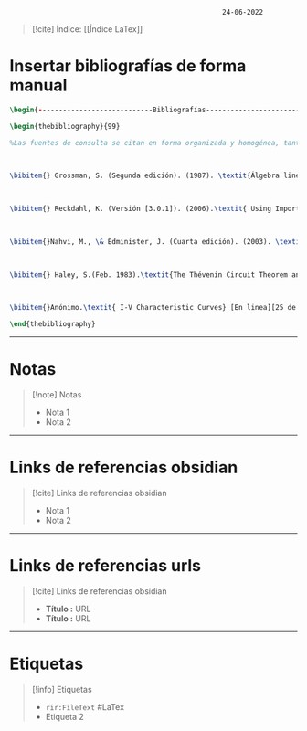 														24-06-2022

>[!cite] Índice: [[Índice LaTex]]

# Insertar bibliografías de forma manual

```Latex
\begin{----------------------------Bibliografías---------------------------------------

\begin{thebibliography}{99}

%Las fuentes de consulta se citan en forma organizada y homogénea, tanto de los libros, de los artículos y, en general, de las obras consultadas, que fueron indispensables indicar o referir en el contenido del trabajo.

  

\bibitem{} Grossman, S. (Segunda edición). (1987). \textit{Álgebra lineal}. México: Grupo Editorial Iberoamericana.

  

\bibitem{} Reckdahl, K. (Versión [3.0.1]). (2006).\textit{ Using Imported Graphics in LATEX and pdfLATEX}.

  

\bibitem{}Nahvi, M., \& Edminister, J. (Cuarta edición). (2003). \textit{Schaum's outline of Theory and problems of electric circuits}. United States of America: McGraw-Hill.

  

\bibitem{} Haley, S.(Feb. 1983).\textit{The Thévenin Circuit Theorem and Its Generalization to Linear Algebraic Systems}. Education, IEEE Transactions on, vol.26, no.1, pp.34-36.

  

\bibitem{}Anónimo.\textit{ I-V Characteristic Curves} [En linea][25 de octubre de 2012]. Disponible en:\\ \url{http://www.electronics-tutorials.ws/blog/i-v-characteristic-curves.html}

\end{thebibliography}
```


--------------------------------------------------

# Notas
> [!note]  Notas
> - Nota 1
> - Nota 2

--------------------------------------------------

# Links de referencias obsidian

> [!cite]  Links de referencias obsidian
> - Nota 1
> - Nota 2

--------------------------------------------------

# Links de referencias urls

> [!cite]  Links de referencias obsidian
> - __Título :__ URL
> - __Título :__ URL

--------------------------------------------------

# Etiquetas
> [!info] Etiquetas
> - `rir:FileText` #LaTex
> - Etiqueta 2